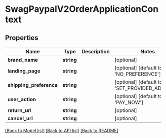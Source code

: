 # SwagPaypalV2OrderApplicationContext

## Properties
Name | Type | Description | Notes
------------ | ------------- | ------------- | -------------
**brand_name** | **string** |  | [optional] 
**landing_page** | **string** |  | [optional] [default to 'NO_PREFERENCE']
**shipping_preference** | **string** |  | [optional] [default to 'SET_PROVIDED_ADDRESS']
**user_action** | **string** |  | [optional] [default to 'PAY_NOW']
**return_url** | **string** |  | [optional] 
**cancel_url** | **string** |  | [optional] 

[[Back to Model list]](../../README.md#documentation-for-models) [[Back to API list]](../../README.md#documentation-for-api-endpoints) [[Back to README]](../../README.md)

